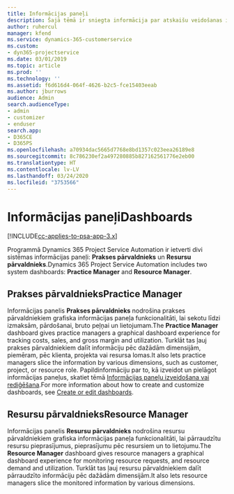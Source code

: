 ```yaml
---
title: Informācijas paneļi
description: Šajā tēmā ir sniegta informācija par atskaišu veidošanas informācijas paneļiem, kas ir iekļauti programmā Dynamics 365 Project Service Automation.
author: ruhercul
manager: kfend
ms.service: dynamics-365-customerservice
ms.custom:
- dyn365-projectservice
ms.date: 03/01/2019
ms.topic: article
ms.prod: ''
ms.technology: ''
ms.assetid: f6d616d4-064f-4626-b2c5-fce15403eeab
ms.author: jburrows
audience: Admin
search.audienceType:
- admin
- customizer
- enduser
search.app:
- D365CE
- D365PS
ms.openlocfilehash: a70934dac5665d7768e8bd1357c023eea26189e8
ms.sourcegitcommit: 8c786230ef2a497280885b827162561776e2eb00
ms.translationtype: HT
ms.contentlocale: lv-LV
ms.lasthandoff: 03/24/2020
ms.locfileid: "3753566"
---
```

# <a name="dashboards"></a><span data-ttu-id="39190-103">Informācijas paneļi</span><span class="sxs-lookup"><span data-stu-id="39190-103">Dashboards</span></span>

[!INCLUDE[cc-applies-to-psa-app-3.x](../includes/cc-applies-to-psa-app-3x.md)]

<span data-ttu-id="39190-104">Programmā Dynamics 365 Project Service Automation ir ietverti divi sistēmas informācijas paneļi: **Prakses pārvaldnieks** un **Resursu pārvaldnieks**.</span><span class="sxs-lookup"><span data-stu-id="39190-104">Dynamics 365 Project Service Automation includes two system dashboards: **Practice Manager** and **Resource Manager**.</span></span>

## <a name="practice-manager"></a><span data-ttu-id="39190-105">Prakses pārvaldnieks</span><span class="sxs-lookup"><span data-stu-id="39190-105">Practice Manager</span></span> 

<span data-ttu-id="39190-106">Informācijas panelis **Prakses pārvaldnieks** nodrošina prakses pārvaldniekiem grafiska informācijas paneļa funkcionalitāti, lai sekotu līdzi izmaksām, pārdošanai, bruto peļņai un lietojumam.</span><span class="sxs-lookup"><span data-stu-id="39190-106">The **Practice Manager** dashboard gives practice managers a graphical dashboard experience for tracking costs, sales, and gross margin and utilization.</span></span> <span data-ttu-id="39190-107">Turklāt tas ļauj prakses pārvaldniekiem dalīt informāciju pēc dažādām dimensijām, piemēram, pēc klienta, projekta vai resursa lomas.</span><span class="sxs-lookup"><span data-stu-id="39190-107">It also lets practice managers slice the information by various dimensions, such as customer, project, or resource role.</span></span> <span data-ttu-id="39190-108">Papildinformāciju par to, kā izveidot un pielāgot informācijas paneļus, skatiet tēmā [Informācijas paneļu izveidošana vai rediģēšana](../customize/create-edit-dashboards.md).</span><span class="sxs-lookup"><span data-stu-id="39190-108">For more information about how to create and customize dashboards, see [Create or edit dashboards](../customize/create-edit-dashboards.md).</span></span>

## <a name="resource-manager"></a><span data-ttu-id="39190-109">Resursu pārvaldnieks</span><span class="sxs-lookup"><span data-stu-id="39190-109">Resource Manager</span></span> 

<span data-ttu-id="39190-110">Informācijas panelis **Resursu pārvaldnieks** nodrošina resursu pārvaldniekiem grafiska informācijas paneļa funkcionalitāti, lai pārraudzītu resursu pieprasījumus, pieprasījumu pēc resursiem un to lietojumu.</span><span class="sxs-lookup"><span data-stu-id="39190-110">The **Resource Manager** dashboard gives resource managers a graphical dashboard experience for monitoring resource requests, and resource demand and utilization.</span></span> <span data-ttu-id="39190-111">Turklāt tas ļauj resursu pārvaldniekiem dalīt pārraudzīto informāciju pēc dažādām dimensijām.</span><span class="sxs-lookup"><span data-stu-id="39190-111">It also lets resource managers slice the monitored information by various dimensions.</span></span>
